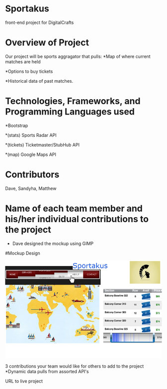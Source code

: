 # Sportakus
front-end project for DigitalCrafts


# Overview of Project
Our project will be sports aggragator that pulls: 
*Map of where current matches are held

*Options to buy tickets

*Historical data of past matches.



# Technologies, Frameworks, and Programming Languages used
*Bootstrap

*(stats) Sports Radar API

*(tickets) Ticketmaster/StubHub API

*(map) Google Maps API


# Contributors
Dave, Sandyha, Matthew

# Name of each team member and his/her individual contributions to the project
* Dave designed the mockup using GIMP


#Mockup Design


![screenshot](screenshot.png)


3 contributions your team would like for others to add to the project
*Dynamic data pulls from assorted API's




URL to live project

